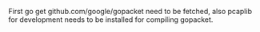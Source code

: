 First go get github.com/google/gopacket need to be fetched, also pcaplib for development needs
to be installed for compiling gopacket.
